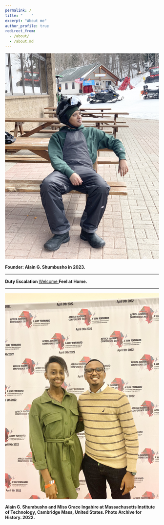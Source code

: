 ```yaml
---
permalink: /
title: "    " 
excerpt: "About me"
author_profile: true
redirect_from: 
  - /about/
  - /about.md
---
```







<img src="images/11CDC54A-A1AC-44F0-B759-41212D03B2B9.jpeg">


<b> Founder: Alain G. Shumbusho in 2023. </b>

<hr style="height:2px;border-width:0;color:gray;background-color:gray">




<b> Duty Escalation </b>  <a href=" https://phdcsseiden.github.io/Duty/ ">  Welcome  </a>  <b> Feel at Home. </b>




<hr style="height:2px;border-width:0;color:gray;background-color:gray">


<img src="images/IMG_6246.jpg">

<b> Alain G. Shumbusho and Miss Grace Ingabire at Massachusetts Institute of Technology, Cambridge Mass, United States. Photo Archive for History. 2022. </b>











                                 
                                 
                                 
                                 
                                 
                                
